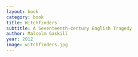 ```yaml
---
layout: book
category: book
title: Witchfinders
subtitle: A Seventeenth-century English Tragedy
author: Malcolm Gaskill
year: 2012
image: witchfinders.jpg
---
```

